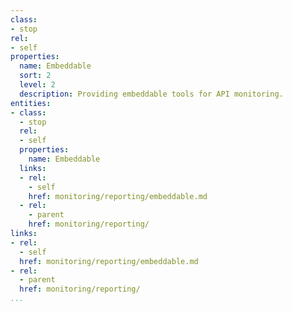 ```yaml
---
class:
- stop
rel:
- self
properties:
  name: Embeddable
  sort: 2
  level: 2
  description: Providing embeddable tools for API monitoring.
entities:
- class:
  - stop
  rel:
  - self
  properties:
    name: Embeddable
  links:
  - rel:
    - self
    href: monitoring/reporting/embeddable.md
  - rel:
    - parent
    href: monitoring/reporting/
links:
- rel:
  - self
  href: monitoring/reporting/embeddable.md
- rel:
  - parent
  href: monitoring/reporting/
...
```

